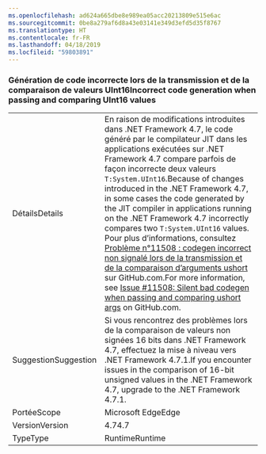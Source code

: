 ```yaml
---
ms.openlocfilehash: ad624a665dbe8e989ea05acc20213809e515e6ac
ms.sourcegitcommit: 0be8a279af6d8a43e03141e349d3efd5d35f8767
ms.translationtype: HT
ms.contentlocale: fr-FR
ms.lasthandoff: 04/18/2019
ms.locfileid: "59803891"
---
```

### <a name="incorrect-code-generation-when-passing-and-comparing-uint16-values"></a><span data-ttu-id="61668-101">Génération de code incorrecte lors de la transmission et de la comparaison de valeurs UInt16</span><span class="sxs-lookup"><span data-stu-id="61668-101">Incorrect code generation when passing and comparing UInt16 values</span></span>

|   |   |
|---|---|
|<span data-ttu-id="61668-102">Détails</span><span class="sxs-lookup"><span data-stu-id="61668-102">Details</span></span>|<span data-ttu-id="61668-103">En raison de modifications introduites dans .NET Framework 4.7, le code généré par le compilateur JIT dans les applications exécutées sur .NET Framework 4.7 compare parfois de façon incorrecte deux valeurs <code>T:System.UInt16</code>.</span><span class="sxs-lookup"><span data-stu-id="61668-103">Because of changes introduced in the .NET Framework 4.7, in some cases the code generated by the JIT compiler in applications running on the .NET Framework 4.7 incorrectly compares two <code>T:System.UInt16</code> values.</span></span> <span data-ttu-id="61668-104">Pour plus d’informations, consultez [Problème n°11508 : codegen incorrect non signalé lors de la transmission et de la comparaison d’arguments ushort](https://github.com/dotnet/coreclr/issues/11508) sur GitHub.com.</span><span class="sxs-lookup"><span data-stu-id="61668-104">For more information, see [Issue #11508: Silent bad codegen when passing and comparing ushort args](https://github.com/dotnet/coreclr/issues/11508) on GitHub.com.</span></span>|
|<span data-ttu-id="61668-105">Suggestion</span><span class="sxs-lookup"><span data-stu-id="61668-105">Suggestion</span></span>|<span data-ttu-id="61668-106">Si vous rencontrez des problèmes lors de la comparaison de valeurs non signées 16 bits dans .NET Framework 4.7, effectuez la mise à niveau vers .NET Framework 4.7.1.</span><span class="sxs-lookup"><span data-stu-id="61668-106">If you encounter issues in the comparison of 16-bit unsigned values in the .NET Framework 4.7, upgrade to the .NET Framework 4.7.1.</span></span>|
|<span data-ttu-id="61668-107">Portée</span><span class="sxs-lookup"><span data-stu-id="61668-107">Scope</span></span>|<span data-ttu-id="61668-108">Microsoft Edge</span><span class="sxs-lookup"><span data-stu-id="61668-108">Edge</span></span>|
|<span data-ttu-id="61668-109">Version</span><span class="sxs-lookup"><span data-stu-id="61668-109">Version</span></span>|<span data-ttu-id="61668-110">4.7</span><span class="sxs-lookup"><span data-stu-id="61668-110">4.7</span></span>|
|<span data-ttu-id="61668-111">Type</span><span class="sxs-lookup"><span data-stu-id="61668-111">Type</span></span>|<span data-ttu-id="61668-112">Runtime</span><span class="sxs-lookup"><span data-stu-id="61668-112">Runtime</span></span>|
